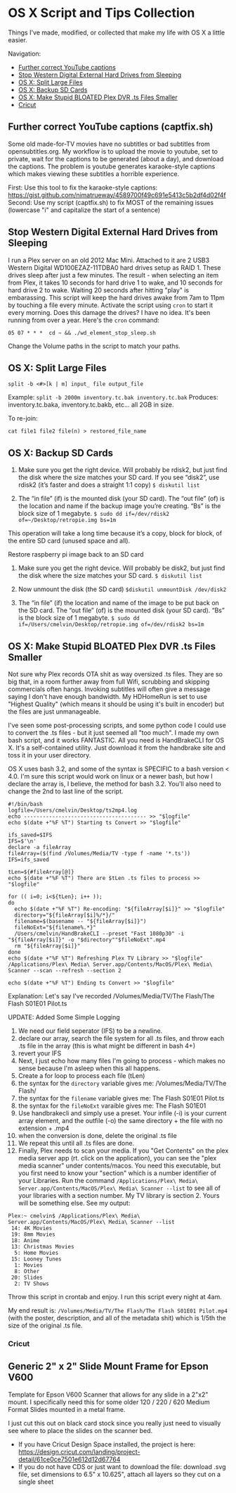  # OS X Script and Tips Collection
Things I've made, modified, or collected that make my life with OS X a little easier.

Navigation:
  * [Further correct YouTube captions](#Further-correct-YouTube-captions)
  * [Stop Western Digital External Hard Drives from Sleeping](#Stop-Western-Digital-External-Hard-Drives-from-Sleeping)
  * [OS X: Split Large Files](#OS-X-Split-Large-Files)
  * [OS X: Backup SD Cards](#OS-X-Backup-SD-Cards)
  * [OS X: Make Stupid BLOATED Plex DVR .ts Files Smaller](#os-x-make-stupid-bloated-plex-dvr-ts-files-smaller)
  * [Cricut](#Cricut)



## Further correct YouTube captions (captfix.sh)
Some old made-for-TV movies have no subtitles or bad subtitles from opensubtitles.org.
 My workflow is to upload the movie to youtube, set to private, wait for the captions to be generated (about a day), and download the captions.
 The problem is youtube generates karaoke-style captions which makes viewing these subtitles a horrible experience. 

 First: Use this tool to fix the karaoke-style captions: https://gist.github.com/nimatrueway/4589700f49c691e5413c5b2df4d02f4f
 Second: Use my script (captfix.sh) to fix MOST of the remaining issues (lowercase "i" and capitalize the start of a sentence)

## Stop Western Digital External Hard Drives from Sleeping
I run a Plex server on an old 2012 Mac Mini.  Attached to it are 2 USB3 Western Digital WD100EZAZ-11TDBA0 hard drives setup as RAID 1.  These drives sleep after just a few minutes.  The result - when selecting an item from Plex, it takes 10 seconds for hard drive 1 to wake, and 10 seconds for hard drive 2 to wake.  Waiting 20 seconds after hitting "play" is embarassing.  This script will keep the hard drives awake from 7am to 11pm by touching a file every minute.  Activate the script using `cron` to start it every morning.  Does this damage the drives?  I have no idea.  It's been running from over a year.  Here's the `cron` command: 
```
05 07 * * *  cd ~ && ./wd_element_stop_sleep.sh
```
Change the Volume paths in the script to match your paths.  

## OS X: Split Large Files
```
split -b <#>[k | m] input_ file output_file
```
Example: `split -b 2000m inventory.tc.bak inventory.tc.bak`
Produces: inventory.tc.baka, inventory.tc.bakb, etc... all 2GB in size.

To re-join:
```
cat file1 file2 file(n) > restored_file_name
```

## OS X: Backup SD Cards
1. Make sure you get the right device.  Will probably be rdisk2, but just find the disk where the size matches your SD card. If you see “disk2”, use rdisk2 (it’s faster and does a straight 1:1 copy)
`$ diskutil list`


2. The “in file” (if) is the mounted disk (your SD card).  The “out file” (of) is the location and name if the backup image you’re creating.  “Bs” is the block size of 1 megabyte.
`$ sudo dd if=/dev/rdisk2 of=~/Desktop/retropie.img bs=1m`

This operation will take a long time because it’s a copy, block for block, of the entire SD card (unused space and all).

Restore raspberry pi image back to an SD card

1. Make sure you get the right device.  Will probably be disk2, but just find the disk where the size matches your SD card.
`$ diskutil list`

2. Now unmount the disk (the SD card)
`$diskutil unmountDisk /dev/disk2`

3. The “in file” (if) the location and name of the image to be put back on the SD card.  The “out file” (of) is the mounted disk (your SD card).  “Bs” is the block size of 1 megabyte.
`$ sudo dd if=/Users/cmelvin/Desktop/retropie.img of=/dev/rdisk2 bs=1m`

## OS X: Make Stupid BLOATED Plex DVR .ts Files Smaller

Not sure why Plex records OTA shit as way oversized .ts files.  They are so big that, in a room further away from full Wifi, scrubbing and skipping commercials often hangs.  Invoking subtitles will often give a message saying I don't have enough bandwidth.  My HDHomeRun is set to use "Highest Quality" (which means it should be using it's built in encoder) but the files are just unmanageable.

I've seen some post-processing scripts, and some python code I could use to convert the .ts files - but it just seemed all "too much".  I made my own bash script, and it works FANTASTIC.  All you need is HandBrakeCLI for OS X.  It's a self-contained utility.  Just download it from the handbrake site and toss it in your user directory.

OS X uses bash 3.2, and some of the syntax is SPECIFIC to a bash version < 4.0.  I'm sure this script would work on linux or a newer bash, but how I declare the array is, I believe, the method for bash 3.2.  You'll also need to change the 2nd to last line of the script.
```
#!/bin/bash
logfile=/Users/cmelvin/Desktop/ts2mp4.log
echo --------------------------------------- >> "$logfile"
echo $(date +"%F %T") Starting ts Convert >> "$logfile"

ifs_saved=$IFS
IFS=$'\n'
declare -a fileArray
fileArray=($(find /Volumes/Media/TV -type f -name '*.ts'))
IFS=ifs_saved 

tLen=${#fileArray[@]}
echo $(date +"%F %T") There are $tLen .ts files to process >> "$logfile"

for (( i=0; i<${tLen}; i++ ));
do
  echo $(date +"%F %T") Re-encoding: "${fileArray[$i]}" >> "$logfile"          
  directory="${fileArray[$i]%/*}/"
  filename=$(basename -- "${fileArray[$i]}")
  fileNoExt="${filename%.*}"
  /Users/cmelvin/HandBrakeCLI --preset "Fast 1080p30" -i "${fileArray[$i]}" -o "$directory""$fileNoExt".mp4
  rm "${fileArray[$i]}"
done
echo $(date +"%F %T") Refreshing Plex TV Library >> "$logfile"
/Applications/Plex\ Media\ Server.app/Contents/MacOS/Plex\ Media\ Scanner --scan --refresh --section 2

echo $(date +"%F %T") Ending ts Convert >> "$logfile"
```

Explanation:  Let's say I've recorded /Volumes/Media/TV/The Flash/The Flash S01E01 Pilot.ts

UPDATE: Added Some Simple Logging 

1. We need our field seperator (IFS) to be a newline.
2. declare our array, search the file system for all .ts files, and throw each .ts file in the array (this is what might be different in bash 4+)
3. revert your IFS
4. Next, I just echo how many files I'm going to process - which makes no sense because I'm asleep when this all happens.
5. Create a for loop to process each file (tLen)
6. the syntax for the ```directory``` variable gives me: /Volumes/Media/TV/The Flash/
7. the syntax for the ```filename``` variable gives me: The Flash S01E01 Pilot.ts
8. the syntax for the ```fileNoExt``` varaible gives me: The Flash S01E01
9. Use handbrakecli and simply use a preset.  Your infile (-i) is your current array element, and the outfile (-o) the same directory + the file with no extension + .mp4
10. when the conversion is done, delete the original .ts file
11. We repeat this until all .ts files are done.
12. Finally, Plex needs to scan your media.  If you "Get Contents" on the plex media server app (rt. click on the application), you can see the "plex media scanner" under contents/macos.  You need this executable, but you first need to know your "section" which is a number identifier of your Libraries.  Run the command ```/Applications/Plex\ Media\ Server.app/Contents/MacOS/Plex\ Media\ Scanner --list``` to see all of your libraries with a section number.  My TV library is section 2.  Yours will be something else.  See my output:

```
Plex:~ cmelvin$ /Applications/Plex\ Media\ Server.app/Contents/MacOS/Plex\ Media\ Scanner --list
 14: 4K Movies
 19: 8mm Movies
 18: Anime
 13: Christmas Movies
  5: Home Movies
 15: Looney Tunes
  1: Movies
  8: Other
 20: Slides
  2: TV Shows
 ```

Throw this script in crontab and enjoy.  I run this script every night at 4am.

My end result is: ```/Volumes/Media/TV/The Flash/The Flash S01E01 Pilot.mp4``` (with the poster, description, and all of the metadata shit) which is 1/5th the size of the original .ts file.

### Cricut

## Generic 2" x 2" Slide Mount Frame for Epson V600
Template for Epson V600 Scanner that allows for any slide in a 2"x2" mount.  I specifically need this for some older 120 / 220 / 620 Medium Format Slides mounted in a metal frame.

I just cut this out on black card stock since you really just need to visually see where to place the slides on the scanner bed.

- If you have Cricut Design Space installed, the project is here: https://design.cricut.com/landing/project-detail/61ce0ce7501e612d12d67764 
- If you do not have CDS or just want to download the file: download .svg file, set dimensions to 6.5" x 10.625", attach all layers so they cut on a single sheet
